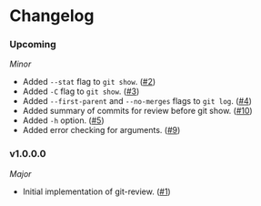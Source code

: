 # Changelog

### Upcoming

*Minor*

* Added `--stat` flag to `git show`. ([#2](https://github.com/hjwylde/git-review/issues/2))
* Added `-C` flag to `git show`. ([#3](https://github.com/hjwylde/git-review/issues/3))
* Added `--first-parent` and `--no-merges` flags to `git log`. ([#4](https://github.com/hjwylde/git-review/issues/4))
* Added summary of commits for review before git show. ([#10](https://github.com/hjwylde/git-review/issues/10))
* Added `-h` option. ([#5](https://github.com/hjwylde/git-review/issues/5))
* Added error checking for arguments. ([#9](https://github.com/hjwylde/git-review/issues/9))

### v1.0.0.0

*Major*

* Initial implementation of git-review. ([#1](https://github.com/hjwylde/git-review/issues/1))
